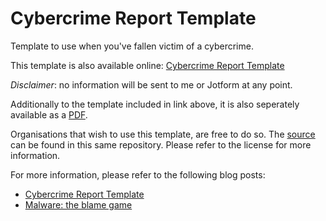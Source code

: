 # Cybercrime Report Template
Template to use when you've fallen victim of a cybercrime.

This template is also available online:
[Cybercrime Report Template](https://form.jotformeu.com/40754031698357)

*Disclaimer*: no information will be sent to me or Jotform at any point. 

Additionally to the template included in link above, it is also seperately available as a [PDF](https://cdn.rawgit.com/bartblaze/Cybercrime-Report-Template/master/Cybercrime%20Report%20Template.pdf).

Organisations that wish to use this template, are free to do so. The [source](Cybercrime_Report_Template__source) can be found in this same repository. 
Please refer to the license for more information.

For more information, please refer to the following blog posts:
* [Cybercrime Report Template](https://bartblaze.blogspot.com/2016/11/cybercrime-report-template.html)
* [Malware: the blame game](https://bartblaze.blogspot.com/2013/09/malware-blame-game.html)
